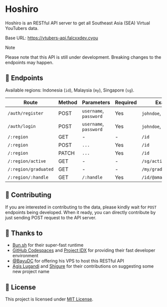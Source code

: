 # Hoshiro

Hoshiro is an RESTful API server to get all Southeast Asia (SEA) Virtual YouTubers data.

Base URL: https://vtubers-api.falcxxdev.cyou

> [!NOTE]
> Please note that this API is still under development. Breaking changes to the endpoints may happen.

## 🚦 Endpoints

Available regions: Indonesia (`id`), Malaysia (`my`), Singapore (`sg`).

| Route                | Method | Parameters             | Required | Examples               |
| -------------------- | ------ | ---------------------- | -------- | ---------------------- |
| `/auth/register`     | POST   | `username`, `password` | Yes      | `johndoe`, `john123`   |
| `/auth/login`        | POST   | `username`, `password` | Yes      | `johndoe`, `john123`   |
| `/:region`           | GET    | -                      | -        | `/id`                  |
| `/:region`           | POST   | `...`                  | Yes      | `/id`                  |
| `/:region`           | PATCH  | `...`                  | Yes      | `/id`                  |
| `/:region/active`    | GET    | -                      | -        | `/sg/active`           |
| `/:region/graduated` | GET    | -                      | -        | `/my/graduated`        |
| `/:region/:handle`   | GET    | `/:handle`             | Yes      | `/id/@amayaclorentine` |

## 🙌 Contributing

If you are interested in contributing to the data, please kindly wait for `POST` endpoints being developed. When it ready, you can directly contribute by just sending POST request to the API server.

## 💖 Thanks to

-   [Bun.sh](https://bun.sh) for their super-fast runtime
-   [GitHub Codespaces](https://github.com/codespaces) and [Project IDX](https://idx.dev) for providing their fast developer environment
-   [@BayuDC](https://github.com/BayuDC) for offering his VPS to host this RESTful API
-   [Agis Lugandi](https://www.instagram.com/lugandiagis) and [Shigure](https://www.facebook.com/ahmad.supriono.359) for their contributions on suggesting some new project name

## 📃 License

This project is licensed under [MIT License](./LICENSE).
